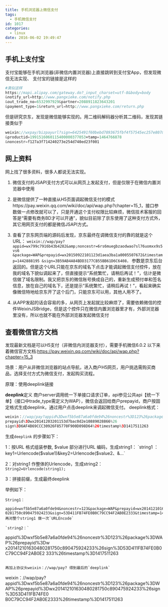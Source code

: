 ```yaml
---
title: 手机浏览器上微信支付
tags:
  - 手机微信支付
id: 1017
categories:
  - linux
date: 2016-06-02 19:49:47
---
```


## 手机上支付宝
支付宝能够在手机浏览器(非微信内置浏览器)上直接跳转到支付宝App，但发现微信无法实现、
支付宝的链接是这样的

```php
#类似这样
https://mapi.alipay.com/gateway.do?_input_charset=utf-8&body=body
&notify_url=http://www.pangxieke.com/notify.php
&out_trade_no=6532997929&partner=2088911823643201
&payment_type=1&return_url=http://www.pangxieke.com/return.php
```

但是研究京东，发现是微信能够实现的。用二维码解码器分析其二维码，发现其链接类似于

```php
weixin://wxpay/bizpayurl?sign=6425491f60bebd7893675fbf4f57545ec257e807&appid=wxbb46510af80cea38
&productid=1991516060115400000377053×tamp=1464766878
&noncestr=f127a3f714240273e254d740ed23f001
```

## 网上资料
网上找了很多资料，很多人都说无法实现。

1. 微信支付的JSAPI支付方式可以从网页上发起支付，但是仅限于在微信内置浏览器中使用

2. 是微信提供了一种直接从H5页面调起微信支付的模式https://pay.weixin.qq.com/wiki/doc/api/wap.php?chapter=15_1，接口参数做一点修改就可以了，只是开通这个支付权限比较麻烦，微信技术客服的回答是“需要有商务BD才可以开通”，貌似目前除了京东使用了这种支付方式外，其它用网页支付的都是微信JSAPI方式。

3. 查看了京东网页端的源码后发现，京东最终在调微信支付的靠的就是这个URL：
`weixin://wap/pay?appid=wx799c7916b43b4282&amp;noncestr=6rs6muegbzaodwao7sl76uomxx9s5vs6
&package=WAP&prepayid=wx20150922101123d1aea3ba1a0005507672&timestamp=1442888195
&sign=3B59AB4A84BDD3177CB55BB61D6C6408，`
参数是京东后台返回的。但是这个URL只能在京东的域名下点击才能调起微信支付控件，放在我的域名下貌似调起来了，但直接提示“系统繁忙，请稍后再试！”，估计是微信做了域名限制。我又把京东的微信账号换成自己的，重新生成预付单和签名信息，放在自己的域名下，还是提示“系统繁忙，请稍后再试！”，看起来确实像微信特地给京东开了这个后门，只能京东可以用，其他人用不了。

4. 从APP发起的话会容易的多，从网页上发起就比较麻烦了，需要依赖微信的控件WeixinJSBridge，但是这个控件只在微信内置浏览器里才有，外部浏览器里没有，所以也就不能在外部浏览器发起微信支付

## 查看微信官方文档

发现最新文档是可以H5支付（非微信内浏览器支付），需要手机微信6.0.2
以下来着微信官方文档:https://pay.weixin.qq.com/wiki/doc/api/wap.php?chapter=15_3

场景：用户从非微信浏览器的站点导航，进入商户H5网页，用户挑选需购买商品，选择支付方式为微信支付，发起购买流程。

原理：使用deeplink链接

**deeplink**定义
商户server调用统一下单接口请求订单，api参见公共api【统一下单】（接口中trade_type需定义为WAP），微信会返回给商户prepayid，商户按固定格式生成deeplink，通过用户点击deeplink来调起微信支付。
deeplink格式：

```php
weixin：//wap/pay?appid%3Dwxf5b5e87a6a0fde94%26noncestr%3D123%26package%3D123%26
prepayid%3Dwx20141203201153d7bac0d2e10889028866%26
sign%3D6AF4B69CCC30926F85770F900D098D64%26timestamp%3D1417511263
```

生成`deeplink` 的步骤如下：

1：按URL 格式组装参数, $value 部分进行URL 编码，生成string1：
`string1 ： key1=Urlencode($value1)&amp;key2=Urlencode($value2、&amp;...`

2：对string1 作整体的Urlencode，生成string2：
`String2=Urlencode(string1);`

3：拼接前缀，生成最终deeplink

举例如下：

`String1：`
```
appid=wxf5b5e87a6a0fde94&noncestr=123&package=WAP&prepayid=wx20141210163048
0281750c890475924233&sign=53D411FB74FE0B0C79CC94F2AB0E2333&timestamp=1417511263```
再对整个string1 做一次`URLEncode`

`string2：`
```
appid%3Dwxf5b5e87a6a0fde94%26noncestr%3D123%26package%3DWAP%26prepayid%3Dw
x201412101630480281750c890475924233%26sign%3D53D411FB74FE0B0C79CC94F2AB0E2
333%26timestamp%3D1417511263
```

再加上协议头weixin：//wap/pay? 得到最后的`deeplink`
```
weixin：//wap/pay?appid%3Dwxf5b5e87a6a0fde94%26noncestr%3D123%26package%3DW
AP%26prepayid%3Dwx201412101630480281750c890475924233%26sign%3D53D411FB74FE0
B0C79CC94F2AB0E2333%26timestamp%3D1417511263
```